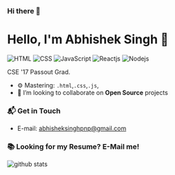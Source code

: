 ### Hi there 👋

<!--
**abhisheksingh** is a ✨ _special_ ✨ repository because its `README.md` (this file) appears on your GitHub profile.

Here are some ideas to get you started:

- 🔭 I’m currently working on ...
- 🌱 I’m currently learning ...
- 👯 I’m looking to collaborate on ...
- 🤔 I’m looking for help with ...
- 💬 Ask me about ...
- 📫 How to reach me: ...
- 😄 Pronouns: ...
- ⚡ Fun fact: ...
-->
# Hello, I'm Abhishek Singh 👋


![HTML](https://img.shields.io/badge/HTML-Expert-orange)
![CSS](https://img.shields.io/badge/CSS-Expert-9cf)
![JavaScript](https://img.shields.io/badge/JavaScript-Expert-9cf)
![Reactjs](https://img.shields.io/badge/Reactjs-Expert-9cf)
![Nodejs](https://img.shields.io/badge/Nodejs-Expert-9cf)


CSE '17 Passout Grad.
- ⚙️ Mastering: `.html`,`.css`,`.js`,
- 👯 I’m looking to collaborate on **Open Source** projects


### 📬 Get in Touch

- E-mail: abhisheksinghpnp@gmail.com

### 📚 Looking for my Resume? E-Mail me!

![github stats](https://github-readme-stats.vercel.app/api?username=abhisheksingh75&show_icons=true&hide_border=true)
